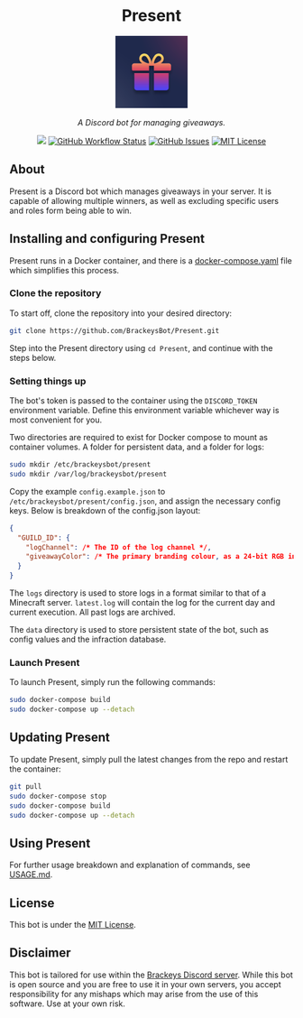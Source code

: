 <h1 align="center">Present</h1>
<p align="center"><img src="icon.png" width="128"></p>
<p align="center"><i>A Discord bot for managing giveaways.</i></p>
<p align="center">
<a href="https://github.com/BrackeysBot/Present/releases"><img src="https://img.shields.io/github/v/release/BrackeysBot/Present?include_prereleases"></a>
<a href="https://github.com/BrackeysBot/Present/actions?query=workflow%3A%22.NET%22"><img src="https://img.shields.io/github/actions/workflow/status/BrackeysBot/Present/dotnet.yml" alt="GitHub Workflow Status" title="GitHub Workflow Status"></a>
<a href="https://github.com/BrackeysBot/Present/issues"><img src="https://img.shields.io/github/issues/BrackeysBot/Present" alt="GitHub Issues" title="GitHub Issues"></a>
<a href="https://github.com/BrackeysBot/Present/blob/main/LICENSE.md"><img src="https://img.shields.io/github/license/BrackeysBot/Present" alt="MIT License" title="MIT License"></a>
</p>

## About
Present is a Discord bot which manages giveaways in your server. It is capable of allowing multiple winners, as well as excluding specific users and roles form being able to win.

## Installing and configuring Present 
Present runs in a Docker container, and there is a [docker-compose.yaml](docker-compose.yaml) file which simplifies this process.

### Clone the repository
To start off, clone the repository into your desired directory:
```bash
git clone https://github.com/BrackeysBot/Present.git
```
Step into the Present directory using `cd Present`, and continue with the steps below.

### Setting things up
The bot's token is passed to the container using the `DISCORD_TOKEN` environment variable. Define this environment variable whichever way is most convenient for you.

Two directories are required to exist for Docker compose to mount as container volumes. A folder for persistent data, and a folder for logs:
```bash
sudo mkdir /etc/brackeysbot/present
sudo mkdir /var/log/brackeysbot/present
```
Copy the example `config.example.json` to `/etc/brackeysbot/present/config.json`, and assign the necessary config keys. Below is breakdown of the config.json layout:
```json
{
  "GUILD_ID": {
    "logChannel": /* The ID of the log channel */,
    "giveawayColor": /* The primary branding colour, as a 24-bit RGB integer. Defaults to #7837FF */
  }
}
```
The `logs` directory is used to store logs in a format similar to that of a Minecraft server. `latest.log` will contain the log for the current day and current execution. All past logs are archived.

The `data` directory is used to store persistent state of the bot, such as config values and the infraction database.

### Launch Present
To launch Present, simply run the following commands:
```bash
sudo docker-compose build
sudo docker-compose up --detach
```

## Updating Present
To update Present, simply pull the latest changes from the repo and restart the container:
```bash
git pull
sudo docker-compose stop
sudo docker-compose build
sudo docker-compose up --detach
```

## Using Present
For further usage breakdown and explanation of commands, see [USAGE.md](USAGE.md).

## License
This bot is under the [MIT License](LICENSE.md).

## Disclaimer
This bot is tailored for use within the [Brackeys Discord server](https://discord.gg/brackeys). While this bot is open source and you are free to use it in your own servers, you accept responsibility for any mishaps which may arise from the use of this software. Use at your own risk.
